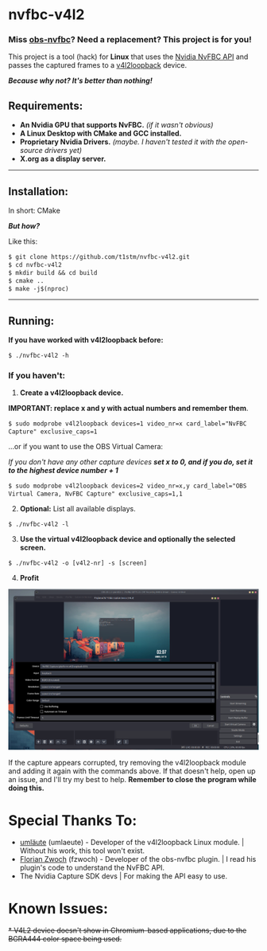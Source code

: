 # nvfbc-v4l2

### Miss [obs-nvfbc](https://gitlab.com/fzwoch/obs-nvfbc)? Need a replacement? This project is for you!

This project is a tool (hack) for **Linux** that uses the [Nvidia NvFBC API](https://developer.nvidia.com/capture-sdk)
and passes the captured frames to a [v4l2loopback](https://github.com/umlaeute/v4l2loopback) device.

_**Because why not? It's better than nothing!**_

## Requirements:

* **An Nvidia GPU that supports NvFBC.** _(if it wasn't obvious)_
* **A Linux Desktop with CMake and GCC installed.**
* **Proprietary Nvidia Drivers.** _(maybe. I haven't tested it with the open-source drivers yet)_
* **X.org as a display server.**

----

## Installation:

In short: CMake

**_But how?_**

Like this:

```shell
$ git clone https://github.com/t1stm/nvfbc-v4l2.git
$ cd nvfbc-v4l2
$ mkdir build && cd build
$ cmake ..
$ make -j$(nproc)
```

----

## Running:

**If you have worked with v4l2loopback before:**

```shell
$ ./nvfbc-v4l2 -h
```

### If you haven't:

1. **Create a v4l2loopback device.**

**IMPORTANT: replace x and y with actual numbers and remember them**.

```shell
$ sudo modprobe v4l2loopback devices=1 video_nr=x card_label="NvFBC Capture" exclusive_caps=1
```

...or if you want to use the OBS Virtual Camera:

_If you don't have any other capture devices **set x to 0, and if you do, set it to the highest device number + 1**_

```shell
$ sudo modprobe v4l2loopback devices=2 video_nr=x,y card_label="OBS Virtual Camera, NvFBC Capture" exclusive_caps=1,1
```

2. **Optional:** List all available displays.

```shell
$ ./nvfbc-v4l2 -l
```

3. **Use the virtual v4l2loopback device and optionally the selected screen.**

```shell
$ ./nvfbc-v4l2 -o [v4l2-nr] -s [screen]
```

4. **Profit**

![Screenshot of Desktop in OBS](screenshots/obs-window.png)

If the capture appears corrupted, try removing the v4l2loopback module and
adding it again with the commands above. If that doesn't help, open up an issue,
and I'll try my best to help. **Remember to close the program while doing this.**

# Special Thanks To:

* [umläute](https://github.com/umlaeute) (umlaeute) - Developer of the v4l2loopback Linux module. | Without his work, this tool won't exist.
* [Florian Zwoch](https://gitlab.com/fzwoch) (fzwoch) - Developer of the obs-nvfbc plugin. | I read his plugin's code to understand the NvFBC API.
* The Nvidia Capture SDK devs | For making the API easy to use.

# Known Issues:
~~* V4L2 device doesn't show in Chromium-based applications, due to the BGRA444 color space being used.~~

